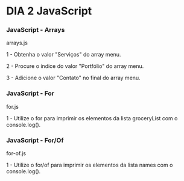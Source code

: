 # DIA 2 JavaScript


### JavaScript - Arrays

arrays.js

1 - Obtenha o valor "Serviços" do array menu.

2 - Procure o índice do valor "Portfólio" do array menu.

3 - Adicione o valor "Contato" no final do array menu.


### JavaScript - For

for.js

1 - Utilize o for para imprimir os elementos da lista groceryList com o console.log().


### JavaScript - For/Of

for-of.js

1 - Utilize o for/of para imprimir os elementos da lista names com o console.log().